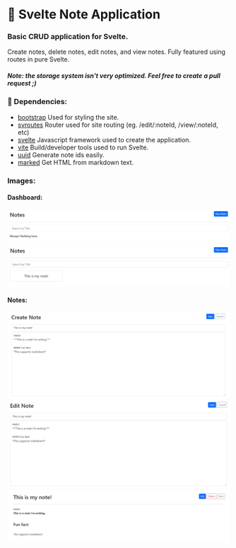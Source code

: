 # 📝 Svelte Note Application

### Basic CRUD application for Svelte.

Create notes, delete notes, edit notes, and view notes.
Fully featured using routes in pure Svelte.

##### Note: the storage system isn't very optimized. Feel free to create a pull request ;)

### 📩 Dependencies:

-   [bootstrap](https://www.npmjs.com/package/bootstrap)
    Used for styling the site.
-   [svroutes](https://www.npmjs.com/package/svroutes)
    Router used for site routing (eg. /edit/\:noteId, /view/\:noteId, etc)
-   [svelte](https://www.npmjs.com/package/svelte)
    Javascript framework used to create the application.
-   [vite](https://www.npmjs.com/package/vite)
    Build/developer tools used to run Svelte.
-   [uuid](https://www.npmjs.com/package/uuid) Generate note ids easily.
-   [marked](https://www.npmjs.com/package/marked) Get HTML from markdown text.

### Images:

#### Dashboard:

![Empty Dashboard Image](https://raw.githubusercontent.com/Battledash-2/svelte-notes-app/master/images/dashboard-empty.png)
![Dashboard Image](https://raw.githubusercontent.com/Battledash-2/svelte-notes-app/master/images/dashboard.png)

#### Notes:

![Create Note Image](https://raw.githubusercontent.com/Battledash-2/svelte-notes-app/master/images/create-note.png)
![Edit Note Image](https://raw.githubusercontent.com/Battledash-2/svelte-notes-app/master/images/edit-note.png)
![View Note Image](https://raw.githubusercontent.com/Battledash-2/svelte-notes-app/master/images/view-note.png)
